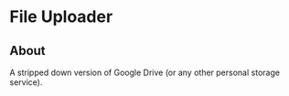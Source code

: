 # File Uploader

## About

A stripped down version of Google Drive (or any other personal storage service).

